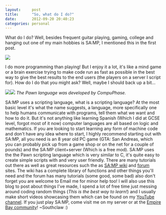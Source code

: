 ```yaml
---
layout:     post
title:      "So, what do I do?"
date:       2012-09-20 20:40:23
categories: personal
---
```

What do I do? Well, besides frequent guitar playing, gaming, college and hanging out one of my main hobbies is SA:MP, I mentioned this in the first post.

![](http://www.sa-mp.com/images/logo.gif)
<!--more-->

I do more programming than playing! But I enjoy it a lot, it's like a mind game or a brain exercise trying to make code run as fast as possible in the best way to give the best results to the end users (the players on a server I script for). How do I do that you might ask? Well, maybe I should back up a bit...

_![](http://www.compuphase.com/images/pawnicon48.gif)![](http://www.compuphase.com/images/cplogo-lp-300.png)_
_The Pawn language was developed by CompuPhase._

SA:MP uses a scripting language, what is a scripting language? At the most basic level it's what the name suggests, a language, more specifically one to help humans communicate with programs, tell them what we want and how to do it. But it's not anything like learning Spanish (Which I did at GCSE level, forgot most of it now) computer languages are all based on logic and mathematics. If you are looking to start learning any form of machine code and don't have any idea where to start, I highly recommend starting out with SA:MP, all you need is an 8 year old PC game (GTA: San Andreas, which you can probably pick up from a game shop or on the net for a couple of pounds) and the SA:MP client+server (Which is a free mod). SA:MP uses the the Pawn scripting language which is very similar to C, it's quite easy to create simple scripts with and very user friendly. There are many tutorials out there as well as great resources such the as [SA:MP wiki](http://wiki.sa-mp.com/) and [forum](http://forum.sa-mp.com/usercp.php) sites. The wiki has a complete library of functions and other things you'll need and the forum has many tutorials (some good, some bad) also don't forget you are welcome to Email me for minor help too! I will also use this blog to post about things I've made, I spend a lot of free time just messing around coding random things (_This is the best way to learn!_) and I usually make short videos showcasing them which can be found on my [YouTube channel](http://www.youtube.com/user/SouthclawJk). If you just play SA:MP, come visit me on my server or at the [Empire Bay community](http://forums.empire-bay.com/)! ~Southclaw :)

